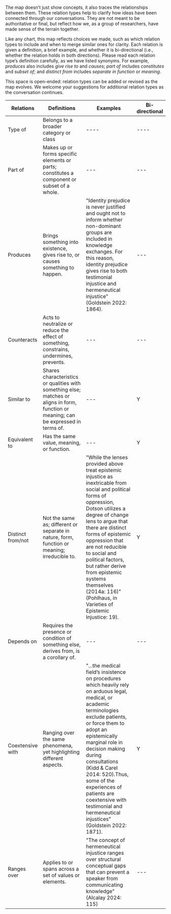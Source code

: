 The map doesn’t just show concepts, it also traces the relationships between them. These relation types help to clarify how ideas have been connected through our conversations. They are not meant to be authoritative or final, but reflect how we, as a group of researchers, have made sense of the terrain together.

Like any chart, this map reflects choices we made, such as which relation types to include and when to merge similar ones for clarity. Each relation is given a definition, a brief example, and whether it is bi-directional (i.e., whether the relation holds in both directions). Please read each relation type’s definition carefully, as we have listed synonyms. For example, _produces_ also includes _give rise to_ and _causes_; _part of_ includes _constitutes_ and _subset of_; and _distinct from_ includes _separate in function_ or _meaning_.

This space is open-ended: relation types can be added or revised as the map evolves. We welcome your suggestions for additional relation types as the conversation continues.

| Relations | Definitions | Examples | Bi-directional |
| --------- | ----------- | -------- | -------------- |
| Type of	 | Belongs to a broader category or class | ---- | ---- |
| Part of  | Makes up or forms specific elements or parts; constitutes a component or subset of a whole. | --- | --- |
| Produces | Brings something into existence, gives rise to, or causes something to happen. | "Identity prejudice is never justified and ought not to inform whether non-dominant groups are included in knowledge exchanges. For this reason, identity prejudice gives rise to both testimonial injustice and hermeneutical injustice" (Goldstein 2022: 1864). | --- |
| Counteracts | Acts to neutralize or reduce the effect of something, constrains, undermines, prevents. | --- | --- |
| Similar to | Shares characteristics or qualities with something else; matches or aligns in form, function or meaning; can be expressed in terms of. | --- | Y |
| Equivalent to | Has the same value, meaning, or function. | --- | Y |
| Distinct from/not | Not the same as; different or separate in nature, form, function or meaning; irreducible to. | "While the lenses provided above treat epistemic injustice as inextricable from social and political forms of oppression, Dotson utilizes a degree of change lens to argue that there are distinct forms of epistemic oppression that are not reducible to social and political factors, but rather derive from epistemic systems themselves (2014a: 116)" (Pohlhaus, in Varieties of Epistemic Injustice: 19). | Y |
| Depends on | Requires the presence or condition of something else, derives from, is a corollary of. | --- | --- |
| Coextensive with | Ranging over the same phenomena, yet highlighting different aspects. | "...the medical field’s insistence on procedures which heavily rely on arduous legal, medical, or academic terminologies exclude patients, or force them to adopt an epistemically marginal role in decision making during consultations (Kidd & Carel 2014: 520).Thus, some of the experiences of patients are coextensive with testimonial and hermeneutical injustices" (Goldstein 2022: 1871). | Y |
| Ranges over | Applies to or spans across a set of values or elements. | "The concept of hermeneutical injustice ranges over structural conceptual gaps that can prevent a speaker from communicating knowledge" (Alcalay 2024: 115) | --- |
